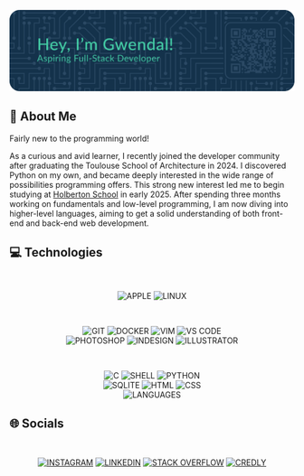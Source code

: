 ![HEADER](./graphics/header.png)

## 💫 About Me

Fairly new to the programming world!

As a curious and avid learner, I recently joined the developer community after graduating the Toulouse School of Architecture in 2024. I discovered Python on my own, and became deeply interested in the wide range of possibilities programming offers. This strong new interest led me to begin studying at [Holberton School](https://www.holbertonschool.com) in early 2025. After spending three months working on fundamentals and low-level programming, I am now diving into higher-level languages, aiming to get a solid understanding of both front-end and back-end web development.

## 💻 Technologies

<br>
<p align="center">
    <img src="https://img.shields.io/badge/APPLE-000000?style=for-the-badge&logo=apple&logoColor=white" alt="APPLE">
    <img src="https://img.shields.io/badge/LINUX-FCC624?style=for-the-badge&logo=linux&logoColor=black" alt="LINUX">
</p>

<br>
<p align="center">
    <img src="https://img.shields.io/badge/GIT-F05032?logo=git&logoColor=white&style=for-the-badge" alt="GIT">
    <img src="https://img.shields.io/badge/DOCKER-2496ED?logo=docker&logoColor=white&style=for-the-badge" alt="DOCKER">
    <img src="https://img.shields.io/badge/VIM-019733?logo=vim&logoColor=white&style=for-the-badge" alt="VIM">
    <img src="https://img.shields.io/badge/VS CODE-007ACC?logo=vscode&logoColor=white&style=for-the-badge" alt="VS CODE">
    <!-- <img src="https://img.shields.io/badge/GCC-343741?style=for-the-badge&logo=gnu&logoColor=white" alt="GCC"> -->
    <br>
    <img src="https://img.shields.io/badge/PHOTOSHOP-3C327B?logo=photoshop&logoColor=white&style=for-the-badge" alt="PHOTOSHOP">
    <img src="https://img.shields.io/badge/INDESIGN-E749A0?logo=indesign&logoColor=white&style=for-the-badge" alt="INDESIGN">
    <img src="https://img.shields.io/badge/ILLUSTRATOR-945C04?logo=illustrator&logoColor=white&style=for-the-badge" alt="ILLUSTRATOR">
</p>

<br>
<p align="center">
    <img src="https://img.shields.io/badge/C-00599C?style=for-the-badge&logo=c&logoColor=white" alt="C">
    <img src="https://img.shields.io/badge/SHELL-333333?style=for-the-badge&logo=gnu-bash&logoColor=white" alt="SHELL">
    <img src="https://img.shields.io/badge/PYTHON-3776AB?style=for-the-badge&logo=python&logoColor=white" alt="PYTHON">
    <br>
    <img src="https://img.shields.io/badge/SQLITE-144863?style=for-the-badge&logo=sqlite&logoColor=white" alt="SQLITE">
    <img src="https://img.shields.io/badge/HTML-E34f26?style=for-the-badge&logo=html5&logoColor=white" alt="HTML">
    <img src="https://img.shields.io/badge/CSS-CC6699?style=for-the-badge&logo=css3&logoColor=white" alt="CSS">
    <br>
    <img src="https://github-readme-stats.vercel.app/api/top-langs/?username=gwendalminguy&layout=compact&bg_color=00000000&hide_border=true&hide_title=true&hide=shaderlab&include_all_commits=true" alt="LANGUAGES">
</p>

## 🌐 Socials

<br>
<p align="center">
    <a href="https://instagram.com/gwendalminguy"><img src="https://img.shields.io/badge/INSTAGRAM-%23E4405F?style=for-the-badge&logo=Instagram&logoColor=white" alt="INSTAGRAM"></a>
    <a href="https://linkedin.com/in/gwendalminguy"><img src="https://img.shields.io/badge/LINKEDIN-%230077B5?style=for-the-badge&logo=linkedin&logoColor=white" alt="LINKEDIN"></a>
    <a href="https://stackoverflow.com/users/28956878/gwendalminguy"><img src="https://img.shields.io/badge/-STACK OVERFLOW-FE7A16?style=for-the-badge&logo=stack-overflow&logoColor=white" alt="STACK OVERFLOW"></a>
    <a href="https://www.credly.com/users/gwendalminguy"><img src="https://img.shields.io/badge/CREDLY-065850?style=for-the-badge&logo=Credly&logoColor=white" alt="CREDLY"></a>
</p>

